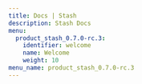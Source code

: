 ```yaml
---
title: Docs | Stash
description: Stash Docs
menu:
  product_stash_0.7.0-rc.3:
    identifier: welcome
    name: Welcome
    weight: 10
menu_name: product_stash_0.7.0-rc.3
---
```


